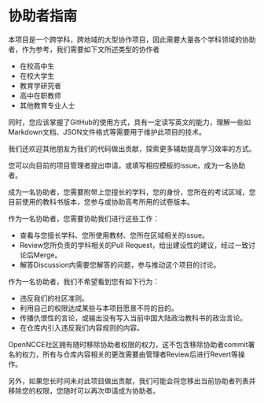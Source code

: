 # 协助者指南

本项目是一个跨学科，跨地域的大型协作项目，因此需要大量各个学科领域的协助者，作为参考，我们需要如下文所述类型的协作者

- 在校高中生
- 在校大学生
- 教育学研究者
- 高中在职教师
- 其他教育专业人士

同时，您应该掌握了GitHub的使用方式，具有一定读写英文的能力，理解一些如Markdown文档、JSON文件格式等需要用于维护此项目的技术。

我们还欢迎其他朋友为我们的代码做出贡献，探索更多辅助提高学习效率的方式。

您可以向目前的项目管理者提出申请，或填写相应模板的issue，成为一名协助者。

成为一名协助者，您需要附带上您擅长的学科，您的身份，您所在的考试区域，您目前使用的教科书版本，您参与或协助高考所用的试卷版本。

作为一名协助者，您需要协助我们进行这些工作：

- 查看与您擅长学科、您所使用教材、您所在区域相关的issue。
- Review您所负责的学科相关的Pull Request，给出建设性的建议，经过一致讨论后Merge。
- 解答Discussion内需要您解答的问题，参与推动这个项目的讨论。

作为一名协助者，我们不希望看到您有如下行为：

- 违反我们的社区准则。
- 利用自己的权限达成某些与本项目愿景不符的目的。
- 传播仇恨性的言论，或输出没有写入当前中国大陆政治教科书的政治言论。
- 在仓库内引入违反我们内容规则的内容。

OpenNCCE社区拥有随时移除协助者权限的权力，这不包含移除协助者commit署名的权力，所有与仓库内容相关的更改需要由管理者Review后进行Revert等操作。

另外，如果您长时间未对此项目做出贡献，我们可能会将您移出当前协助者列表并移除您的权限，您随时可以再次申请成为协助者。
